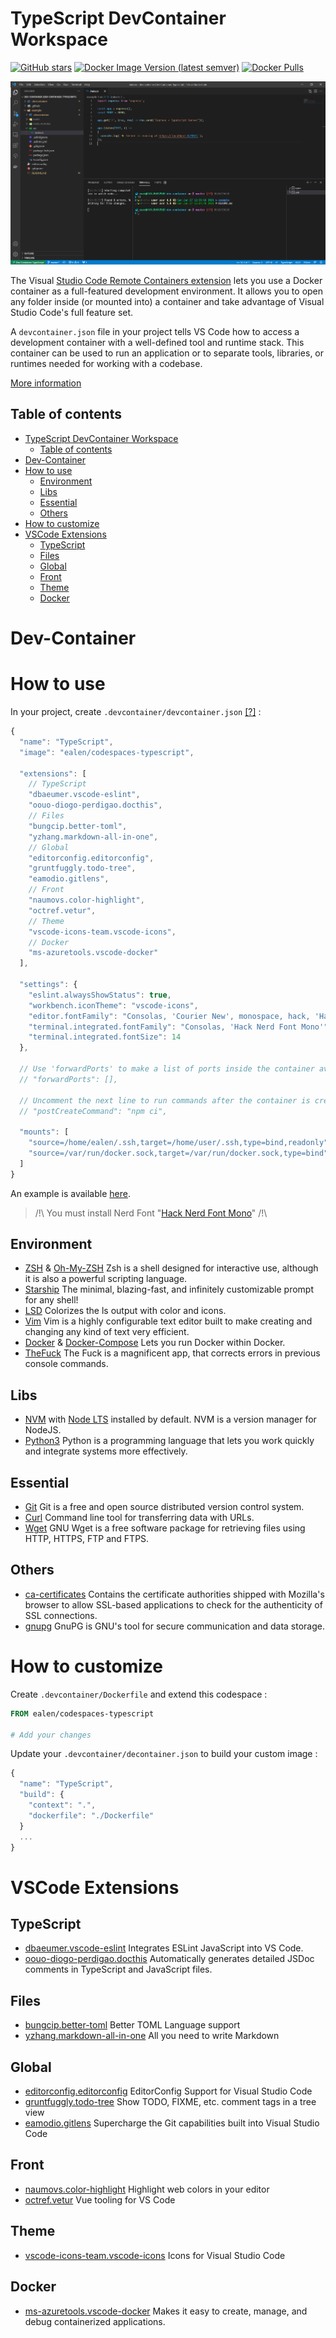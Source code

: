 # TypeScript DevContainer Workspace

[![GitHub stars](https://img.shields.io/github/stars/Ealenn/codespaces-typescript?style=for-the-badge)](https://github.com/Ealenn/codespaces-typescript/stargazers)
[![Docker Image Version (latest semver)](https://img.shields.io/docker/v/ealen/codespaces-typescript?color=blue&style=for-the-badge)](https://hub.docker.com/r/ealen/codespaces-typescript/tags)
[![Docker Pulls](https://img.shields.io/docker/pulls/ealen/codespaces-typescript?style=for-the-badge)](https://hub.docker.com/r/ealen/codespaces-typescript/tags)

![](./vscode.png)

The Visual [Studio Code Remote Containers extension](https://code.visualstudio.com/docs/remote/containers) lets you use a Docker container as a full-featured development environment. It allows you to open any folder inside (or mounted into) a container and take advantage of Visual Studio Code's full feature set. 

A `devcontainer.json` file in your project tells VS Code how to access a development container with a well-defined tool and runtime stack. This container can be used to run an application or to separate tools, libraries, or runtimes needed for working with a codebase.

[More information](https://code.visualstudio.com/docs/remote/containers)

## Table of contents

- [TypeScript DevContainer Workspace](#typescript-devcontainer-workspace)
  - [Table of contents](#table-of-contents)
- [Dev-Container](#dev-container)
- [How to use](#how-to-use)
  - [Environment](#environment)
  - [Libs](#libs)
  - [Essential](#essential)
  - [Others](#others)
- [How to customize](#how-to-customize)
- [VSCode Extensions](#vscode-extensions)
  - [TypeScript](#typescript)
  - [Files](#files)
  - [Global](#global)
  - [Front](#front)
  - [Theme](#theme)
  - [Docker](#docker)

# Dev-Container

# How to use

In your project, create `.devcontainer/devcontainer.json` [[?]](https://aka.ms/devcontainer.json) : 

``` js
{
  "name": "TypeScript",
  "image": "ealen/codespaces-typescript",

  "extensions": [
    // TypeScript
    "dbaeumer.vscode-eslint",
    "oouo-diogo-perdigao.docthis",
    // Files
    "bungcip.better-toml",
    "yzhang.markdown-all-in-one",
    // Global
    "editorconfig.editorconfig",
    "gruntfuggly.todo-tree",
    "eamodio.gitlens",
    // Front
    "naumovs.color-highlight",
    "octref.vetur",
    // Theme
    "vscode-icons-team.vscode-icons",
    // Docker
    "ms-azuretools.vscode-docker"
  ],

  "settings": {
    "eslint.alwaysShowStatus": true,
    "workbench.iconTheme": "vscode-icons",
    "editor.fontFamily": "Consolas, 'Courier New', monospace, hack, 'Hack Nerd Font Mono'",
    "terminal.integrated.fontFamily": "Consolas, 'Hack Nerd Font Mono'",
    "terminal.integrated.fontSize": 14
  },

  // Use 'forwardPorts' to make a list of ports inside the container available locally.
  // "forwardPorts": [],

  // Uncomment the next line to run commands after the container is created - for example installing curl.
  // "postCreateCommand": "npm ci",

  "mounts": [
    "source=/home/ealen/.ssh,target=/home/user/.ssh,type=bind,readonly",
    "source=/var/run/docker.sock,target=/var/run/docker.sock,type=bind" 
  ]
}
```

An example is available [here](./example).

> /!\ You must install Nerd Font "[Hack Nerd Font Mono](https://github.com/ryanoasis/nerd-fonts/raw/master/patched-fonts/Hack/Regular/complete/Hack%20Regular%20Nerd%20Font%20Complete%20Mono.ttf)" /!\

## Environment 

- [ZSH](https://www.zsh.org/) & [Oh-My-ZSH](https://github.com/ohmyzsh/ohmyzsh) Zsh is a shell designed for interactive use, although it is also a powerful scripting language.
- [Starship](https://starship.rs/) The minimal, blazing-fast, and infinitely customizable prompt for any shell!
- [LSD](https://github.com/Peltoche/lsd) Colorizes the ls output with color and icons.
- [Vim](https://www.vim.org/) Vim is a highly configurable text editor built to make creating and changing any kind of text very efficient.
- [Docker](https://www.docker.com/) & [Docker-Compose](https://docs.docker.com/compose/) Lets you run Docker within Docker.
- [TheFuck](https://github.com/nvbn/thefuck#installation) The Fuck is a magnificent app, that corrects errors in previous console commands.

## Libs

- [NVM](https://github.com/nvm-sh/nvm) with [Node LTS](https://nodejs.dev/) installed by default. NVM is a version manager for NodeJS.
- [Python3](https://www.python.org) Python is a programming language that lets you work quickly and integrate systems more effectively.

## Essential

- [Git](https://git-scm.com/) Git is a free and open source distributed version control system.
- [Curl](https://curl.se/) Command line tool for transferring data with URLs.
- [Wget](https://www.gnu.org/software/wget/) GNU Wget is a free software package for retrieving files using HTTP, HTTPS, FTP and FTPS.

## Others

- [ca-certificates](https://packages.debian.org/en/sid/ca-certificates) Contains the certificate authorities shipped with Mozilla's browser to allow SSL-based applications to check for the authenticity of SSL connections.
- [gnupg](https://packages.debian.org/en/sid/gnupg) GnuPG is GNU's tool for secure communication and data storage.

# How to customize

Create `.devcontainer/Dockerfile` and extend this codespace :

```dockerfile
FROM ealen/codespaces-typescript

# Add your changes
```

Update your `.devcontainer/decontainer.json` to build your custom image :

```js
{
  "name": "TypeScript",
  "build": {
    "context": ".",
    "dockerfile": "./Dockerfile"
  }
  ...
}
```

# VSCode Extensions

## TypeScript
- [dbaeumer.vscode-eslint](https://marketplace.visualstudio.com/items?itemName=dbaeumer.vscode-eslint) Integrates ESLint JavaScript into VS Code.
- [oouo-diogo-perdigao.docthis](https://marketplace.visualstudio.com/items?itemName=oouo-diogo-perdigao.docthis) Automatically generates detailed JSDoc comments in TypeScript and JavaScript files.

## Files
- [bungcip.better-toml](https://marketplace.visualstudio.com/items?itemName=bungcip.better-toml) Better TOML Language support
- [yzhang.markdown-all-in-one](https://marketplace.visualstudio.com/items?itemName=yzhang.markdown-all-in-one) All you need to write Markdown 

## Global
- [editorconfig.editorconfig](https://marketplace.visualstudio.com/items?itemName=editorconfig.editorconfig) EditorConfig Support for Visual Studio Code
- [gruntfuggly.todo-tree](https://marketplace.visualstudio.com/items?itemName=gruntfuggly.todo-tree) Show TODO, FIXME, etc. comment tags in a tree view
- [eamodio.gitlens](https://marketplace.visualstudio.com/items?itemName=eamodio.gitlens) Supercharge the Git capabilities built into Visual Studio Code

## Front
- [naumovs.color-highlight](https://marketplace.visualstudio.com/items?itemName=naumovs.color-highlight) Highlight web colors in your editor
- [octref.vetur](https://marketplace.visualstudio.com/items?itemName=octref.vetur) Vue tooling for VS Code

## Theme
- [vscode-icons-team.vscode-icons](https://marketplace.visualstudio.com/items?itemName=vscode-icons-team.vscode-icons) Icons for Visual Studio Code

## Docker
- [ms-azuretools.vscode-docker](https://marketplace.visualstudio.com/items?itemName=ms-azuretools.vscode-docker) Makes it easy to create, manage, and debug containerized applications.
